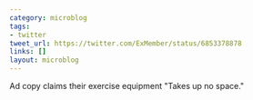 ```yaml
---
category: microblog
tags:
- twitter
tweet_url: https://twitter.com/ExMember/status/6853378878
links: []
layout: microblog
---
```

Ad copy claims their exercise equipment "Takes up no space."
